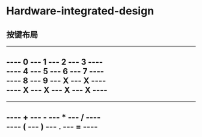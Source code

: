 # Hardware-integrated-design
## 按键布局
-----------------------------  
---- 0 --- 1 --- 2 --- 3 ----  
---- 4 --- 5 --- 6 --- 7 ----  
---- 8 --- 9 --- X --- X ----  
---- X --- X --- X --- X ----  
-----------------------------  

-----------------------------  
---- + --- - --- * --- / ----  
---- ( --- ) --- . --- = ----  
-----------------------------  
